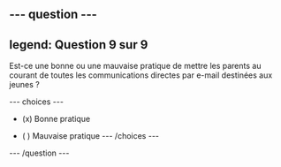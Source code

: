 --- question ---
---
legend: Question 9 sur 9
---

Est-ce une bonne ou une mauvaise pratique de mettre les parents au courant de toutes les communications directes par e-mail destinées aux jeunes ?

--- choices ---
- (x) Bonne pratique

- ( ) Mauvaise pratique
--- /choices ---

--- /question ---
